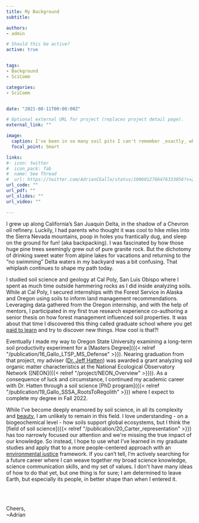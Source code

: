 ```yaml
---
title: My Background
subtitle: 

authors:
- admin

# Should this be active?
active: true


tags:
- Background
- SciComm

categories:
- SciComm


date: "2021-08-11T00:00:00Z"

# Optional external URL for project (replaces project detail page).
external_link: ""

image:
  caption: I've been in so many soil pits I can't remember _exactly_ where this was taken. My guess is somewhere along the Oregon coast range. In hindsight, I doubt this was OSHA approved. Still fun though. <Br> Picture Credit - Jeff Hatten (_I think_) 
  focal_point: Smart

links:
#- icon: twitter
#  icon_pack: fab
#  name: See Thread
#  url: https://twitter.com/AdrianCGallo/status/1006012766476333056?s=20
url_code: ""
url_pdf: ""
url_slides: ""
url_video: ""

---
```


I grew up along California’s San Juaquin Delta, in the shadow of a Chevron oil refinery. Luckily,  I had parents who thought it was cool to hike miles into the Sierra Nevada mountains, poop in holes you frantically dug, and sleep on the ground for fun! (aka backpacking). I was fascinated by how those huge pine trees seemingly grew out of pure granite rock. But the dichotomy of drinking sweet water from alpine lakes for vacations and returning to the “no swimming” Delta waters in my backyard was a bit confusing. That whiplash continues to shape my path today. 

I studied soil science and geology at Cal Poly, San Luis Obispo where I spent as much time outside hammering rocks as I did inside analyzing soils. While at Cal Poly, I secured internships with the Forest Service in Alaska and Oregon using soils to inform land management recommendations. Leveraging data gathered from the Oregon internship, and with the help of mentors, I participated in my first true research experience co-authoring a senior thesis on how forest management influenced soil properties. It was about that time I discovered this thing called graduate school where you get [paid to learn](https://twitter.com/ZJAyres/status/1552917560659775489?s=20&t=Tr-P5jzU3cNKVApC1rtnGA) and try to discover new things. How cool is that?!  

Eventually I made my way to Oregon State University examining a long-term soil productivity experiment for a [Masters Degree]({{< relref "/publication/16_Gallo_LTSP_MS_Defense" >}}). Nearing graduation from that project, my adviser ([Dr. Jeff Hatten](https://directory.forestry.oregonstate.edu/people/hatten-jeff)) was awarded a grant analyzing soil organic matter characteristics at the National Ecological Observatory Network ([NEON]({{< relref "/project/NEON_Overview" >}})). As a consequence of luck and circumstance, I continued my academic career with Dr. Hatten through a soil science [PhD program]({{< relref "/publication/19_Gallo_SSSA_RootsToRegolith" >}}) where I expect to complete my degree in Fall 2022. 

While I’ve become deeply enamored by soil science, in all its complexity and [beauty](https://www.instagram.com/fortheloveofsoil/), I am unlikely to remain in this field. I love understanding - on a biogeochemical level - how soils support global ecosystems, but I think the [field of soil science]({{< relref "/publication/20_Carter_representation" >}}) has too narrowly focused our attention and we're missing the true impact of our knowledge. So instead, I hope to use what I’ve learned in my graduate studies and apply that to a more people-centered approach with an [environmental justice](https://blogs.oregonstate.edu/inspiration/2022/08/24/environmental-justice-what-it-is-and-what-to-do-about-it/) framework. If you can’t tell, I’m actively searching for a future career where I can weave together my broad science knowledge, science communication skills, and my set of values. I don't have many ideas of how to do that yet, but one thing is for sure; I am determined to leave Earth, but  especially its people, in better shape than when I entered it. 


<br> 
<br> 

Cheers,    <br>
~Adrian


